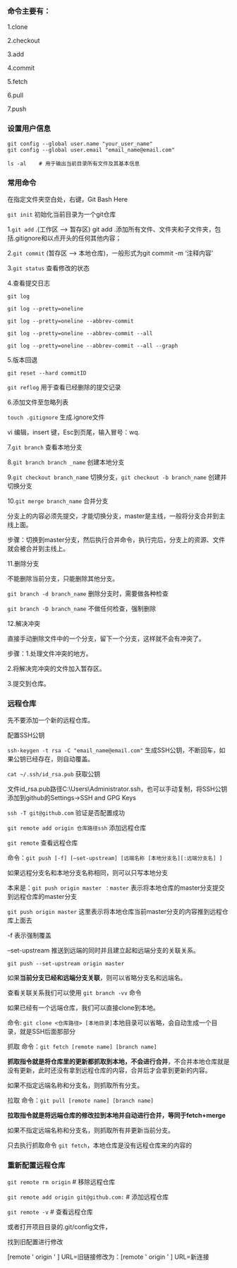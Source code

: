 ### 命令主要有：

1.clone

2.checkout

3.add

4.commit

5.fetch

6.pull

7.push

### 设置用户信息

```
git config --global user.name "your_user_name"
git config --global user.email "email_name@email.com"
```

```
ls -al    # 用于输出当前目录所有文件及其基本信息
```

### 常用命令

在指定文件夹空白处，右键，Git Bash Here

`git init`  初始化当前目录为一个git仓库

1.`git add` .(工作区 --> 暂存区) git add .添加所有文件、文件夹和子文件夹，包括.gitignore和以点开头的任何其他内容；

2.`git commit` (暂存区 --> 本地仓库)，一般形式为git commit -m ‘注释内容’

3.`git status` 查看修改的状态

4.查看提交日志

`git log`

`git log --pretty=oneline`

`git log --pretty=oneline --abbrev-commit`

`git log --pretty=oneline --abbrev-commit --all`

`git log --pretty=oneline --abbrev-commit --all --graph`

5.版本回退

`git reset --hard commitID`

`git reflog` 用于查看已经删除的提交记录

6.添加文件至忽略列表

`touch .gitignore` 生成.ignore文件

vi 编辑，insert 键，Esc到页尾，输入冒号：wq.

7.`git branch` 查看本地分支

8.`git branch branch _name` 创建本地分支

9.`git checkout branch_name` 切换分支，`git checkout -b branch_name` 创建并切换分支

10.`git merge branch_name` 合并分支

分支上的内容必须先提交，才能切换分支，master是主线，一般将分支合并到主线上面。

步骤：切换到master分支，然后执行合并命令，执行完后，分支上的资源、文件就会被合并到主线上。

11.删除分支

不能删除当前分支，只能删除其他分支。

`git branch -d branch_name` 删除分支时，需要做各种检查

`git branch -D branch_name` 不做任何检查，强制删除

12.解决冲突

直接手动删除文件中的一个分支，留下一个分支，这样就不会有冲突了。

步骤：1.处理文件冲突的地方。

2.将解决完冲突的文件加入暂存区。

3.提交到仓库。

### 远程仓库

先不要添加一个新的远程仓库。

配置SSH公钥

`ssh-keygen -t rsa -C "email_name@email.com"` 生成SSH公钥，不断回车，如果公钥已经存在，则自动覆盖。

`cat ~/.ssh/id_rsa.pub` 获取公钥

文件id_rsa.pub路径C:\Users\Administrator\.ssh，也可以手动复制，将SSH公钥添加到github的Settings->SSH and GPG Keys

`ssh -T git@github.com` 验证是否配置成功

`git remote add origin 仓库路径ssh` 添加远程仓库

`git remote` 查看远程仓库

命令：`git push [-f] [–set-upstream] [远端名称 [本地分支名][:远端分支名] ]`

如果远程分支名和本地分支名称相同，则可以只写本地分支

本来是：`git push origin master ：master` 表示将本地仓库的master分支提交到远程仓库的master分支

`git push origin master` 这里表示将本地仓库当前master分支的内容推到远程仓库上面去

-f 表示强制覆盖

–set-upstream 推送到远端的同时并且建立起和远端分支的关联关系。

`git push --set-upstream origin master`

如果**当前分支已经和远端分支关联**，则可以省略分支名和远端名。

查看关联关系我们可以使用 `git branch -vv` 命令

如果已经有一个远端仓库，我们可以直接clone到本地。

命令: `git clone <仓库路径> [本地目录]`本地目录可以省略，会自动生成一个目录，就是SSH后面那部分

抓取 命令：`git fetch [remote name] [branch name]`

**抓取指令就是将仓库里的更新都抓取到本地，不会进行合并**，不合并本地仓库就是没有更新，此时还没有拿到远程仓库的内容，合并后才会拿到更新的内容。

如果不指定远端名称和分支名，则抓取所有分支。

拉取 命令：`git pull [remote name] [branch name]`

**拉取指令就是将远端仓库的修改拉到本地并自动进行合并，等同于fetch+merge**

如果不指定远端名称和分支名，则抓取所有并更新当前分支。

只去执行抓取命令 `git fetch`，本地仓库是没有远程仓库来的内容的

### 重新配置远程仓库

`git remote rm origin` # 移除远程仓库

`git remote add origin git@github.com:` # 添加远程仓库

`git remote -v` # 查看远程仓库

或者打开项目目录的.git/config文件，

找到旧配置进行修改

[remote ' origin ' ] URL=旧链接修改为：[remote ' origin ' ] URL=新连接